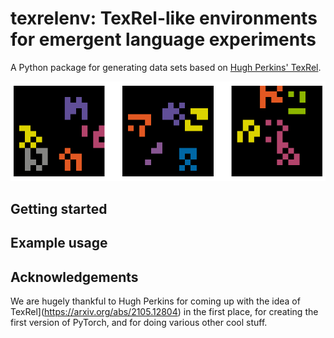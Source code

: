 # texrelenv: TexRel-like environments for emergent language experiments

A Python package for generating data sets based on [Hugh Perkins' TexRel](https://arxiv.org/abs/2105.12804).

![3 example images of the data generated by this library](example.png "Examples")

## Getting started

## Example usage

## Acknowledgements

We are hugely thankful to Hugh Perkins for coming up with the idea of TexRel](https://arxiv.org/abs/2105.12804) in the first place, for creating the first version of PyTorch, and for doing various other cool stuff.